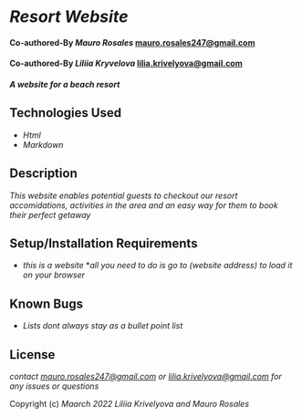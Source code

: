 # _Resort Website_

#### Co-authored-By _**Mauro Rosales**_ mauro.rosales247@gmail.com
#### Co-authored-By _**Liliia Kryvelova**_ lilia.krivelyova@gmail.com

#### _A website for a beach resort_

## Technologies Used

* _Html_
* _Markdown_

## Description

_This website enables potential guests to checkout our resort accomidations, activities in the area and an easy way for them to book their perfect getaway_

## Setup/Installation Requirements

* _this is a website_
*_all you need to do is go to (website address) to load it on your browser_


## Known Bugs

* _Lists dont always stay as a bullet point list_

## License

_contact mauro.rosales247@gmail.com or lilia.krivelyova@gmail.com for any issues or questions_

Copyright (c) _Maarch 2022_ _Liliia Krivelyova and Mauro Rosales_
